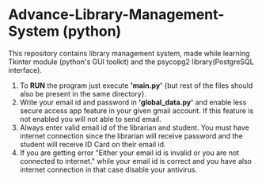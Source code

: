 # Advance-Library-Management-System (python)
This repository contains library management system, made while learning Tkinter module (python's GUI toolkit) and the psycopg2 library(PostgreSQL interface).


1. To **RUN** the program just execute **'main.py'** {but rest of the files should also be present in the same directory}.
2. Write your email id and password in **'global_data.py'** and enable less secure access app feature in your given gmail account. If this feature is not enabled you will not able to send email.
3. Always enter valid email id of the librarian and student. You must have internet connection since the librarian will receive password and the student will receive ID Card on their email id.
4. If you are getting error "Either your email id is invalid or you are not connected to internet." while your email id is correct and you have also internet connection in that case disable your antivirus.
